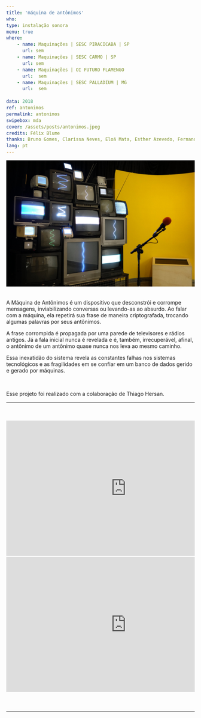 ```yaml
---
title: 'máquina de antônimos'
who: 
type: instalação sonora
menu: true
where: 
    - name: Maquinações | SESC PIRACICABA | SP 
      url: sem
    - name: Maquinações | SESC CARMO | SP 
      url: sem
    - name: Maquinações | OI FUTURO FLAMENGO 
      url:  sem
    - name: Maquinações | SESC PALLADIUM | MG 
      url:  sem

data: 2018
ref: antonimos
permalink: antonimos
swipebox: mda
cover: /assets/posts/antonimos.jpeg
credits: Félix Blume
thanks: Bruno Gomes, Clarissa Neves, Eloá Mata, Esther Azevedo, Fernando Líbano, Gabriela Carvalho, Marcelo XY,  Marcos Lustosa, Mariana Zani, Marina Jovalangelo, Paulo Waisberg, Sara Moreno e Xande Perocco
lang: pt
---
```


<img src="../assets/posts/antonimos.jpeg" class="img-border">
<br><br>

A Máquina de Antônimos é um dispositivo que desconstrói e corrompe mensagens, inviabilizando conversas ou levando-as ao absurdo.
Ao falar com a máquina, ela repetirá sua frase de maneira criptografada, trocando algumas palavras por seus antônimos.

A frase corrompida é propagada por uma parede de televisores e rádios antigos. Já a fala inicial nunca é revelada e é, também, irrecuperável, afinal, o antônimo de um antônimo quase nunca nos leva ao mesmo caminho.

Essa inexatidão do sistema revela as constantes falhas nos sistemas tecnológicos e as fragilidades em se confiar em um banco de dados gerido e gerado por máquinas.

<br>

Esse projeto foi realizado com a colaboração de Thiago Hersan.
<br>

--- 

<br>
<br>


<div class="row">
  <div class="column">
        <div class="video-wrapper-side video-wrapper-16x9">
            <iframe src="https://player.vimeo.com/video/329192060?title=0&byline=0&portrait=0" width="640" height="360" frameborder="0" allow="autoplay; fullscreen" allowfullscreen></iframe>
        </div>
   </div>
    <div class="column">
        <div class="video-wrapper-side video-wrapper-16x9">
            <iframe src="https://player.vimeo.com/video/329221721?title=0&byline=0&portrait=0" width="640" height="360" frameborder="0" allow="autoplay; fullscreen" allowfullscreen></iframe>
        </div>
    </div>
</div>

<br>
<br>


--- 

<br>